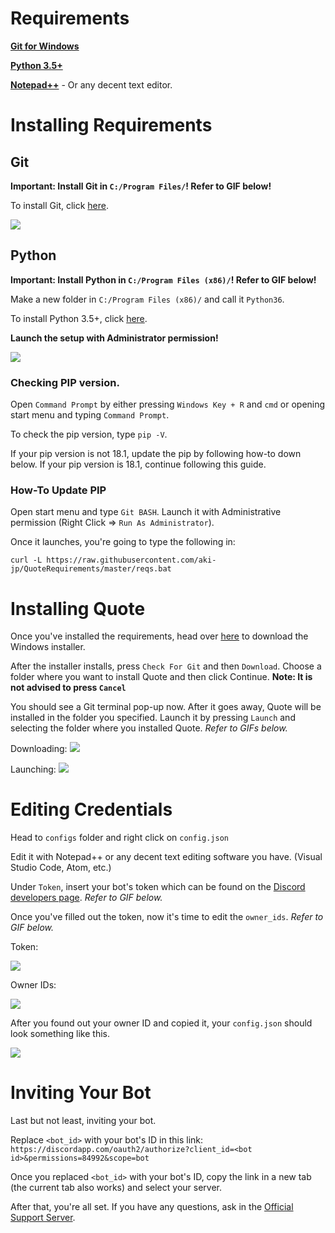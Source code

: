 # Requirements

**[Git for Windows](https://git-scm.com/download/win)**

**[Python 3.5+](https://www.python.org/ftp/python/3.6.5/python-3.6.5.exe)**

**[Notepad++](https://notepad-plus-plus.org/repository/7.x/7.6/npp.7.6.Installer.exe)** - Or any decent text editor.



# Installing Requirements

## Git

**Important: Install Git in `C:/Program Files/`! Refer to GIF below!**

To install Git, click [here](https://github.com/git-for-windows/git/releases/download/v2.19.1.windows.1/Git-2.19.1-64-bit.exe).

![](https://i.imgur.com/ggRHDrz.gif)

## Python 

**Important: Install Python in `C:/Program Files (x86)/`! Refer to GIF below!**

Make a new folder in `C:/Program Files (x86)/` and call it `Python36`.

To install Python 3.5+, click [here](https://www.python.org/ftp/python/3.6.5/python-3.6.5.exe).

**Launch the setup with Administrator permission!**

![](https://i.imgur.com/l5YzGWO.gif)

### Checking PIP version.

Open `Command Prompt` by either pressing `Windows Key + R` and `cmd` or opening start menu and typing `Command Prompt`.

To check the pip version, type `pip -V`.

If your pip version is not 18.1, update the pip by following how-to down below. If your pip version is 18.1, continue following this guide.

### How-To Update PIP

Open start menu and type `Git BASH`. Launch it with Administrative permission (Right Click => `Run As Administrator`).

Once it launches, you're going to type the following in:

```
curl -L https://raw.githubusercontent.com/aki-jp/QuoteRequirements/master/reqs.bat
```



# Installing Quote

Once you've installed the requirements, head over [here](https://aki-toga.tk/quote) to download the Windows installer.

After the installer installs, press `Check For Git` and then `Download`. Choose a folder where you want to install Quote and then click Continue. **Note: It is not advised to press `Cancel`**

You should see a Git terminal pop-up now. After it goes away, Quote will be installed in the folder you specified. Launch it by pressing `Launch` and selecting the folder where you installed Quote. *Refer to GIFs below.*

Downloading:
![](http://i.imgur.com/aZ1GSf5.gif)


Launching:
![](http://i.imgur.com/JjcrSf3.gif)



# Editing Credentials

Head to `configs` folder and right click on `config.json`

Edit it with Notepad++ or any decent text editing software you have. (Visual Studio Code, Atom, etc.)

Under `Token`, insert your bot's token which can be found on the [Discord developers page](https://discordapp.com/developers/applications/me). *Refer to GIF below.*

Once you've filled out the token, now it's time to edit the `owner_ids`. *Refer to GIF below.*

Token:

![](http://i.imgur.com/jaxgi2P.gif)


Owner IDs:

![](http://i.imgur.com/UQxBZfJ.gif)


After you found out your owner ID and copied it, your `config.json` should look something like this.

![](https://i.imgur.com/MHjaCqh.png)


# Inviting Your Bot

Last but not least, inviting your bot.

Replace `<bot_id>` with your bot's ID in this link: `https://discordapp.com/oauth2/authorize?client_id=<bot id>&permissions=84992&scope=bot`

Once you replaced `<bot_id>` with your bot's ID, copy the link in a new tab (the current tab also works) and select your server.

After that, you're all set. If you have any questions, ask in the [Official Support Server](https://discord.gg/sbySHxA).
